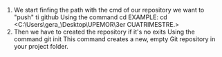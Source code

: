 1. We start finfing the path with the cmd of our repository we want to "push" ti github
    Using the command cd <path>
    EXAMPLE: cd <C:\Users\gera_\Desktop\UPEMOR\3er CUATRIMESTRE.>
2. Then we have to created the repository if it's no exits
    Using the command git init
        This command creates a new, empty Git repository in your project folder.